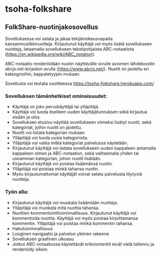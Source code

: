 # tsoha-folkshare

## FolkShare-nuotinjakosovellus

Sovelluksessa voi selata ja jakaa tekijänoikeusvapaita kansanmusiikkinuotteja. Kirjautunut käyttäjä voi myös lisätä sovellukseen nuotteja, lataamalla sovellukseen tekstipohjaista ABC-notaatiota (https://en.wikipedia.org/wiki/ABC_notation).

ABC-notaatio renderöidään nuotin näyttävälle sivulle avoimen lähdekoodin abcjs.net-kirjaston avulla (https://www.abcjs.net/).
Nuotit on jaoteltu eri kateogrioihin, kappaletyypin mukaan. 

Sovellusta voi testata osoitteessa <a href="https://tsoha-folkshare.herokuapp.com/">https://tsoha-folkshare.herokuapp.com/</a>

### Sovelluksen tämänhetkiset ominaisuudet:

- Käyttäjä on joko peruskäyttäjä tai ylläpitäjä.
- Käyttäjä voi luoda itselleen uuden käyttäjätunnuksen sekä kirjautua sisään ja ulos.
- Sovelluksen etusivu näyttää sovellukseen viimeksi lisätyt nuotit, sekä kategoriat, joihin nuotit on jaoteltu.
- Nuotit voi listata kategorian mukaan.
- Ylläpitäjä voi luoda uusia kategorioita.
- Ylläpitäjä voi valita mitkä kategoriat palvelussa näytetään.
- Kirjautunut käyttäjä voi ladata sovellukseen uuden kappaleen antamalla kappaleen nimen ja ABC-notaation, sekä valitsemalla yhden tai useamman kategorian, johon nuotti lisätään.
- Kirjautunut käyttäjä voi poistaa lisäämänsä nuotin.
- Ylläpitäjä voi poistaa minkä tahansa nuotin.
- Myös kirjautumattomat käyttäjät voivat selata palvelusta löytyviä nuotteja. 

### Työn alla:

- Kirjautunut käyttäjä voi muokata lisäämiään nuotteja.
- Ylläpitäjä voi muokata mitä nuottia tahansa.
- Nuottien kommentointitoiminnallisuus. Kirjautunut käyttäjä voi kommentoida nuottia. Käyttäjä voi myös poistaa kirjoittamansa kommentin. Ylläpitäjä voi poistaa minkä kommentin tahansa.
- Hakutoiminnallisuus
- Looginen navigaatio ja palvelun yleinen rakenne 
- Sovelluksen graafinen ulkoasu
- Jotkut ABC-notaatiossa käytettävät erikoismerkit eivät vielä tallennu ja renderöidy oikein. 
